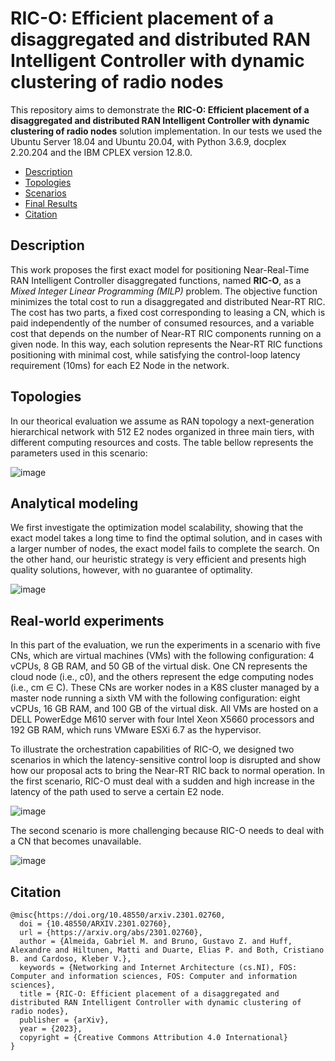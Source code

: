 # RIC-O: Efficient placement of a disaggregated and distributed RAN Intelligent Controller with dynamic clustering of radio nodes

This repository aims to demonstrate the **RIC-O: Efficient placement of a disaggregated and distributed RAN Intelligent Controller with dynamic clustering of radio nodes** solution implementation. In our tests we used the Ubuntu Server 18.04 and Ubuntu 20.04, with Python 3.6.9, docplex 2.20.204 and the IBM CPLEX version 12.8.0.

- [Description](#description)
- [Topologies](#topologies)
- [Scenarios](#scenarios)
- [Final Results](#final-results)
- [Citation](#citation)

## Description
This work proposes the first exact model for positioning Near-Real-Time RAN Intelligent Controller disaggregated functions, named **RIC-O**, as a *Mixed Integer Linear Programming (MILP)* problem. The objective function minimizes the total cost to run a disaggregated and distributed Near-RT RIC. The cost has two parts, a fixed cost corresponding to leasing a CN, which is paid independently of the number of consumed resources, and a variable cost that depends on the number of Near-RT RIC components running on a given node. In this way, each solution represents the Near-RT RIC functions positioning with minimal cost, while satisfying the control-loop latency requirement (10ms) for each E2 Node in the network.

## Topologies
In our theorical evaluation we assume as RAN topology a next-generation hierarchical network with 512 E2 nodes organized in three main tiers, with different computing resources and costs. The table bellow represents the parameters used in this scenario:

![image](https://user-images.githubusercontent.com/15385171/218473556-cbcf5b9a-df75-44a5-9df2-a16f6abd40ef.png)

## Analytical modeling

We first investigate the optimization model scalability, showing that the exact model takes a long time to find the optimal solution, and in cases with a larger number of nodes, the exact model fails to complete the search. On the other hand, our heuristic strategy is very efficient and presents high quality solutions, however, with no guarantee of optimality.


![image](https://user-images.githubusercontent.com/15385171/218474929-413d8515-5838-4243-bbce-6bbf6e44eba1.png)

## Real-world experiments

In this part of the evaluation, we run the experiments in a scenario with five CNs, which are virtual machines (VMs) with the following configuration: 4 vCPUs, 8 GB RAM, and 50 GB of the virtual disk. One CN represents the cloud node (i.e., c0), and the others represent the edge computing nodes (i.e., cm ∈ C). These CNs are worker nodes in a K8S cluster managed by a master node running a sixth VM with the following configuration: eight vCPUs, 16 GB RAM, and 100 GB of the virtual disk. All VMs are hosted on a DELL PowerEdge M610 server with four Intel Xeon X5660 processors and 192 GB RAM, which runs VMware ESXi 6.7 as the hypervisor.

To illustrate the orchestration capabilities of RIC-O, we designed two scenarios in which the latency-sensitive control loop is disrupted and show how our proposal acts to bring the Near-RT RIC back to normal operation. In the first scenario, RIC-O must deal with a sudden and high increase in the latency of the path used to serve a certain E2 node.

![image](https://user-images.githubusercontent.com/15385171/218475687-241914dc-1747-43a9-9c17-31fa871dd18a.png)

The second scenario is more challenging because RIC-O needs to deal with a CN that becomes unavailable.

![image](https://user-images.githubusercontent.com/15385171/218475842-ad6d58d0-35fd-44ef-869b-3851cbb5cda4.png)

## Citation

```
@misc{https://doi.org/10.48550/arxiv.2301.02760,
  doi = {10.48550/ARXIV.2301.02760},  
  url = {https://arxiv.org/abs/2301.02760},  
  author = {Almeida, Gabriel M. and Bruno, Gustavo Z. and Huff, Alexandre and Hiltunen, Matti and Duarte, Elias P. and Both, Cristiano B. and Cardoso, Kleber V.},  
  keywords = {Networking and Internet Architecture (cs.NI), FOS: Computer and information sciences, FOS: Computer and information sciences},  
  title = {RIC-O: Efficient placement of a disaggregated and distributed RAN Intelligent Controller with dynamic clustering of radio nodes},  
  publisher = {arXiv},  
  year = {2023},  
  copyright = {Creative Commons Attribution 4.0 International}
}

```
